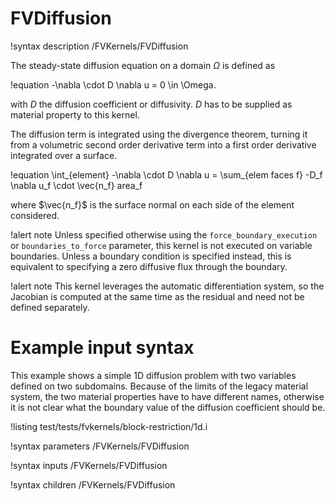 # FVDiffusion

!syntax description /FVKernels/FVDiffusion

The steady-state diffusion equation on a domain $\Omega$ is defined as

!equation
-\nabla \cdot D \nabla u = 0 \in \Omega.

with $D$ the diffusion coefficient or diffusivity. $D$ has to be supplied as material property
to this kernel.

The diffusion term is integrated using the divergence theorem, turning it from a volumetric second
order derivative term into a first order derivative integrated over a surface.

!equation
\int_{element} -\nabla \cdot D \nabla u = \sum_{elem faces f} -D_f \nabla u_f \cdot \vec{n_f} area_f

where $\vec{n_f}$ is the surface normal on each side of the element considered.

!alert note
Unless specified otherwise using the `force_boundary_execution` or `boundaries_to_force`
parameter, this kernel is not executed on variable boundaries. Unless a boundary condition is
specified instead, this is equivalent to specifying a zero diffusive flux through the boundary.

!alert note
This kernel leverages the automatic differentiation system, so the Jacobian is
computed at the same time as the residual and need not be defined separately.

# Example input syntax

This example shows a simple 1D diffusion problem with two variables defined on two subdomains.
Because of the limits of the legacy material system, the two material properties have to have different
names, otherwise it is not clear what the boundary value of the diffusion coefficient should be.

!listing test/tests/fvkernels/block-restriction/1d.i

!syntax parameters /FVKernels/FVDiffusion

!syntax inputs /FVKernels/FVDiffusion

!syntax children /FVKernels/FVDiffusion
